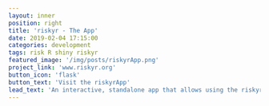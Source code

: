 ```yaml
---
layout: inner
position: right
title: 'riskyr - The App'
date: 2019-02-04 17:15:00
categories: development
tags: risk R shiny riskyr
featured_image: '/img/posts/riskyrApp.png'
project_link: 'www.riskyr.org'
button_icon: 'flask'
button_text: 'Visit the riskyrApp'
lead_text: 'An interactive, standalone app that allows using the riskyr toolbox without coding'
---
```

